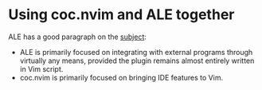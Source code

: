 # Using coc.nvim and ALE together

ALE has a good paragraph on the [subject](https://github.com/dense-analysis/ale#faq-coc-nvim):

- ALE is primarily focused on integrating with external programs through
  virtually any means, provided the plugin remains almost entirely written
  in Vim script.
- coc.nvim is primarily focused on bringing IDE features to Vim.
